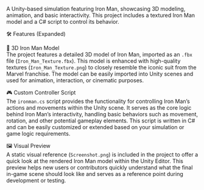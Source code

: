 
A Unity-based simulation featuring Iron Man, showcasing 3D modeling, animation, and basic interactivity. This project includes a textured Iron Man model and a C# script to control its behavior.

🛠️ Features (Expanded)

🦾 3D Iron Man Model  
The project features a detailed 3D model of Iron Man, imported as an `.fbx` file (`Iron_Man_Texture.fbx`). This model is enhanced with high-quality textures (`Iron_Man_Texture.png`) to closely resemble the iconic suit from the Marvel franchise. The model can be easily imported into Unity scenes and used for animation, interaction, or cinematic purposes.

🎮 Custom Controller Script  
The `ironman.cs` script provides the functionality for controlling Iron Man’s actions and movements within the Unity scene. It serves as the core logic behind Iron Man’s interactivity, handling basic behaviors such as movement, rotation, and other potential gameplay elements. This script is written in C# and can be easily customized or extended based on your simulation or game logic requirements.

🖼️ Visual Preview  
A static visual reference (`Screenshot.png`) is included in the project to offer a quick look at the rendered Iron Man model within the Unity Editor. This preview helps new users or contributors quickly understand what the final in-game scene should look like and serves as a reference point during development or testing.

